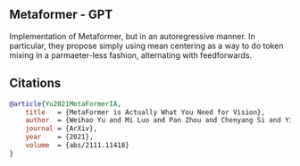 ## Metaformer - GPT

Implementation of Metaformer, but in an autoregressive manner. In particular, they propose simply using mean centering as a way to do token mixing in a parmaeter-less fashion, alternating with feedforwards.

## Citations

```bibtex
@article{Yu2021MetaFormerIA,
    title   = {MetaFormer is Actually What You Need for Vision},
    author  = {Weihao Yu and Mi Luo and Pan Zhou and Chenyang Si and Yichen Zhou and Xinchao Wang and Jiashi Feng and Shuicheng Yan},
    journal = {ArXiv},
    year    = {2021},
    volume  = {abs/2111.11418}
}
```
